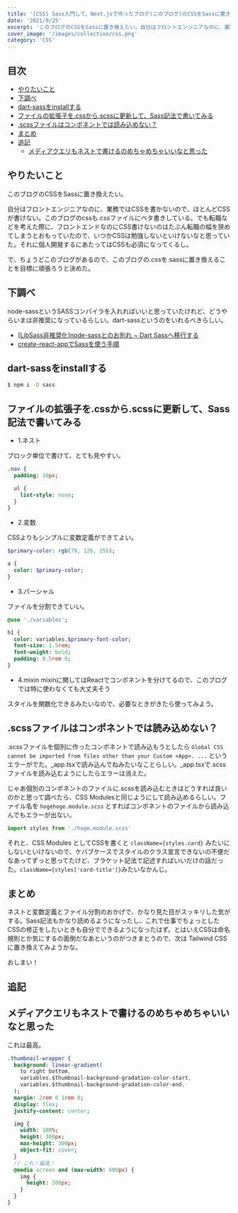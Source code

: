 ```yaml
---
title: '[CSS] Sass入門して、Next.jsで作ったブログ(このブログ)のCSSをSassに置き換えたい'
date: '2021/9/25'
excerpt: 'このブログのCSSをSassに置き換えたい。自分はフロントエンジニアなのに、業務ではCSSを書かないので、ほとんどCSSが書けない。このブログのcssも'
cover_image: '/images/collection/css.png'
category: 'CSS'
---
```


## 目次
- <a href="#1">やりたいこと</a>
- <a href="#2">下調べ</a>
- <a href="#3">dart-sassをinstallする</a>
- <a href="#4">ファイルの拡張子を.cssから.scssに更新して、Sass記法で書いてみる</a>
- <a href="#5">.scssファイルはコンポネントでは読み込めない？</a>
- <a href="#6">まとめ</a>
- <a href="#7">追記</a>
  - <a href="#8">メディアクエリもネストで書けるのめちゃめちゃいいなと思った</a>

<a id="1"></a>

## やりたいこと
このブログのCSSをSassに置き換えたい。

自分はフロントエンジニアなのに、業務ではCSSを書かないので、ほとんどCSSが書けない。このブログのcssも.cssファイルにベタ書きしている。でも転職などを考えた際に、フロントエンドなのにCSS書けないのはたぶん転職の幅を狭めてしまうとおもっていたので、いつかCSSは勉強しないといけないなと思っていた。それに個人開発するにあたってはCSSも必須になってくるし。

で、ちょうどこのブログがあるので、このブログの.cssを.sassに置き換えることを目標に頑張ろうと決めた。

<a id="2"></a>
## 下調べ
node-sassというSASSコンパイラを入れればいいと思っていたけれど、どうやらいまは非推奨になっているらしい。dart-sassというのをいれるべきらしい。

- [[LibSass非推奨化]node-sassとのお別れ ~ Dart Sassへ移行する](https://deep.tacoskingdom.com/blog/48)
- [create-react-appでSassを使う手順](https://penpen-dev.com/blog/create-react-app-sass/)

<a id="3"></a>

## dart-sassをinstallする

```sh
$ npm i -D sass
```

<a id="4"></a>

## ファイルの拡張子を.cssから.scssに更新して、Sass記法で書いてみる

- 1.ネスト

ブロック単位で書けて、とても見やすい。

```sass
.nav {
  padding: 10px;

  ul {
    list-style: none;
  }
}
```

- 2.変数

CSSよりもシンプルに変数定義ができてよい。
```sass
$primary-color: rgb(79, 126, 255);

a {
  color: $primary-color;
}
```

- 3.パーシャル

ファイルを分割できていい。
```sass
@use './variables';

h1 {
  color: variables.$primary-font-color;
  font-size: 1.5rem;
  font-weight: bold;
  padding: 0.5rem 0;
}
```

- 4.mixin
mixinに関してはReactでコンポネントを分けてるので、このブログでは特に使わなくても大丈夫そう

スタイルを関数化できるみたいなので、必要なときがきたら使ってみよう。

<a id="5"></a>

## .scssファイルはコンポネントでは読み込めない？
.scssファイルを個別に作ったコンポネントで読み込もうとしたら `Global CSS cannot be imported from files other than your Custom <App>. ...` というエラーがでた。_app.tsxで読み込んでねみたいなことらしい。_app.tsxで.scssファイルを読み込むようにしたらエラーは消えた。

じゃあ個別のコンポネントのファイルに.scssを読み込むときはどうすれば良いのかと思って調べたら、CSS Modulesと同じようにして読み込めるらしい。ファイル名を `hogehoge.module.scss` とすればコンポネントのファイルから読み込んでもエラーが出ない。

```typescript
import styles from './hoge.module.scss'
```

それと、CSS Modules としてCSSを書くと `className={styles.card}` みたいにしないといけないので、ケバブケースでスタイルのクラス宣言できないの不便だなあってずっと思ってたけど、ブラケット記法で記述すればいいだけの話だった。`className={styles['card-title']}`みたいなかんじ。

<a id="6"></a>

## まとめ
ネストと変数定義とファイル分割のおかげで、かなり見た目がスッキリした気がする。Sass記法もかなり読めるようになったし、これで仕事でちょっとしたCSSの修正をしたいときも自分でできるようになったはず。とはいえCSSは命名規則とか気にするの面倒だなあというのがつきまとうので、次は Tailwind CSS に置き換えてみようかな。

おしまい！

<a id="7"></a>

## 追記

<a id="8"></a>

## メディアクエリもネストで書けるのめちゃめちゃいいなと思った

これは最高。
```sass
.thumbnail-wrapper {
  background: linear-gradient(
    to right bottom,
    variables.$thumbnail-background-gradation-color-start,
    variables.$thumbnail-background-gradation-color-end,
  );
  margin: 2rem 0 1rem 0;
  display: flex;
  justify-content: center;

  img {
    width: 100%;
    height: 300px;
    max-height: 300px;
    object-fit: cover;
  }
  // これ！最高！
  @media screen and (max-width: 600px) {
    img {
      height: 200px;
    } 
  }
}
```
